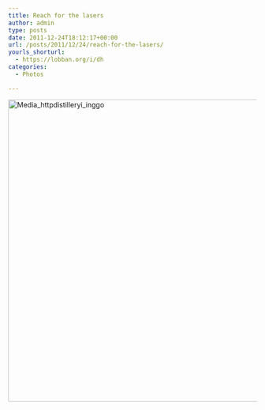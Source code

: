 ```yaml
---
title: Reach for the lasers
author: admin
type: posts
date: 2011-12-24T18:12:17+00:00
url: /posts/2011/12/24/reach-for-the-lasers/
yourls_shorturl:
  - https://lobban.org/i/dh
categories:
  - Photos

---
```

<div class='posterous_autopost'>
  <a href="http://instagr.am/p/bOTYX/"></p> 
  
  <div class='p_embed p_image_embed'>
    <a href="http://getfile4.posterous.com/getfile/files.posterous.com/nonimage/BpDAAoGhiztftqldumtBbvioBnsyhwGytiGApppitCqDcyeEmHruhBEyglkg/media_httpdistilleryi_Inggo.jpg.scaled1000.jpg"><img alt="Media_httpdistilleryi_inggo" height="612" src="https://getfile4.posterous.com/getfile/files.posterous.com/nonimage/BpDAAoGhiztftqldumtBbvioBnsyhwGytiGApppitCqDcyeEmHruhBEyglkg/media_httpdistilleryi_Inggo.jpg.scaled1000.jpg" width="612" /></a>
  </div>
  
  <p>
    </a></div>